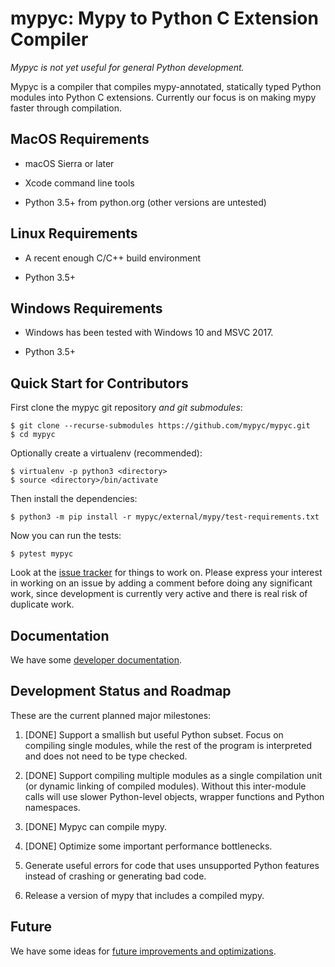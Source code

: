 mypyc: Mypy to Python C Extension Compiler
==========================================

*Mypyc is not yet useful for general Python development.*

Mypyc is a compiler that compiles mypy-annotated, statically typed
Python modules into Python C extensions. Currently our focus is
on making mypy faster through compilation.

MacOS Requirements
------------------

* macOS Sierra or later

* Xcode command line tools

* Python 3.5+ from python.org (other versions are untested)

Linux Requirements
------------------

* A recent enough C/C++ build environment

* Python 3.5+

Windows Requirements
--------------------

* Windows has been tested with Windows 10 and MSVC 2017.

* Python 3.5+

Quick Start for Contributors
----------------------------

First clone the mypyc git repository *and git submodules*:

    $ git clone --recurse-submodules https://github.com/mypyc/mypyc.git
    $ cd mypyc

Optionally create a virtualenv (recommended):

    $ virtualenv -p python3 <directory>
    $ source <directory>/bin/activate

Then install the dependencies:

    $ python3 -m pip install -r mypyc/external/mypy/test-requirements.txt

Now you can run the tests:

    $ pytest mypyc

Look at the [issue tracker](https://github.com/mypyc/mypyc/issues)
for things to work on. Please express your interest in working on an
issue by adding a comment before doing any significant work, since
development is currently very active and there is real risk of duplicate
work.

Documentation
-------------

We have some [developer documentation](doc/dev-intro.md).

Development Status and Roadmap
------------------------------

These are the current planned major milestones:

1. [DONE] Support a smallish but useful Python subset. Focus on compiling
   single modules, while the rest of the program is interpreted and does not
   need to be type checked.

2. [DONE] Support compiling multiple modules as a single compilation unit (or
   dynamic linking of compiled modules).  Without this inter-module
   calls will use slower Python-level objects, wrapper functions and
   Python namespaces.

3. [DONE] Mypyc can compile mypy.

4. [DONE] Optimize some important performance bottlenecks.

5. Generate useful errors for code that uses unsupported Python
   features instead of crashing or generating bad code.

6. Release a version of mypy that includes a compiled mypy.

Future
------

We have some ideas for
[future improvements and optimizations](doc/future.md).
